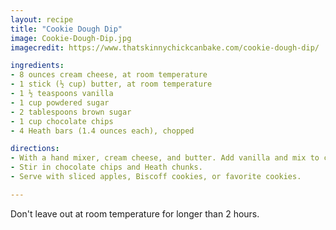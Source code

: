 ```yaml
---
layout: recipe
title: "Cookie Dough Dip"
image: Cookie-Dough-Dip.jpg
imagecredit: https://www.thatskinnychickcanbake.com/cookie-dough-dip/

ingredients:
- 8 ounces cream cheese, at room temperature
- 1 stick (½ cup) butter, at room temperature
- 1 ½ teaspoons vanilla
- 1 cup powdered sugar
- 2 tablespoons brown sugar
- 1 cup chocolate chips
- 4 Heath bars (1.4 ounces each), chopped

directions:
- With a hand mixer, cream cheese, and butter. Add vanilla and mix to combine. Add sugars and mix until incorporated.
- Stir in chocolate chips and Heath chunks.
- Serve with sliced apples, Biscoff cookies, or favorite cookies.

---
```

Don't leave out at room temperature for longer than 2 hours.

